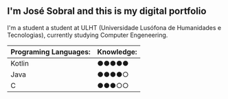 ## I'm José Sobral and this is my digital portfolio

I'm a student a student at ULHT (Universidade Lusófona de Humanidades e Tecnologias), currently studying Computer Engeneering.

| Programing Languages:  | Knowledge:  |
| :---                   | :---        |
| Kotlin                 | ●●●●●       |
| Java                   | ●●●●○       |
| C                      | ●●●○○       |

